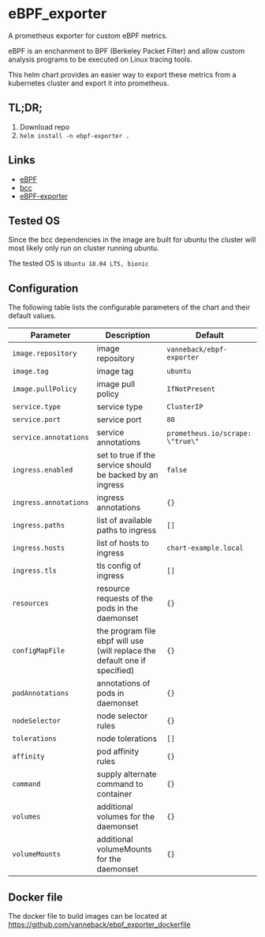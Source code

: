 # eBPF\_exporter
A prometheus exporter for custom eBPF metrics.

eBPF is an enchanment to BPF (Berkeley Packet Filter) and allow custom analysis
programs to be executed on Linux tracing tools.

This helm chart provides an easier way to export these metrics from a kubernetes cluster
and export it into prometheus.

## TL;DR;

1. Download repo
2. `helm install -n ebpf-exporter .`

## Links

* [eBPF](http://www.brendangregg.com/ebpf.html)
* [bcc](https://github.com/iovisor/bcc/blob/master/docs/reference_guide.md)
* [eBPF-exporter](https://github.com/cloudflare/ebpf_exporter)

## Tested OS
Since the bcc dependencies in the image are built for ubuntu the cluster will
most likely only run on cluster running ubuntu.

The tested OS is `Ubuntu 18.04 LTS, bionic` 

## Configuration

The following table lists the configurable parameters of the chart and their default values.

Parameter | Description | Default
--------- | ----------- | -------
`image.repository` | image repository | `vanneback/ebpf-exporter`
`image.tag` | image tag | `ubuntu`
`image.pullPolicy` |  image pull policy | `IfNotPresent`
`service.type` | service type | `ClusterIP`
`service.port` | service port | `80`
`service.annotations` | service annotations | `prometheus.io/scrape: \"true\"`
`ingress.enabled` | set to true if the service should be backed by an ingress | `false`
`ingress.annotations` | ingress annotations | `{}`
`ingress.paths` | list of available paths to ingress | `[]`
`ingress.hosts` | list of hosts to ingress | `chart-example.local`
`ingress.tls` | tls config of ingress | `[]`
`resources` | resource requests of the pods in the daemonset | `{}`
`configMapFile` | the program file ebpf will use (will replace the default one if specified) | `{}`
`podAnnotations` | annotations of pods in daemonset | `{}`
`nodeSelector` | node selector rules | `{}`
`tolerations` | node tolerations | `[]`
`affinity` | pod affinity rules | `{}`
`command` | supply alternate command to container | `{}`
`volumes` | additional volumes for the daemonset | `{}`
`volumeMounts` | additional volumeMounts for the daemonset | `{}`

## Docker file
The docker file to build images can be located at
<https://github.com/vanneback/ebpf_exporter_dockerfile>
